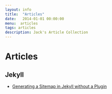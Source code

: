 ```yaml
---
layout: info
title:  "Articles"
date:   2014-01-01 00:00:00
menu:  articles
tags: articles
description: Jack's Article Collection
---
```


Articles
=================

## Jekyll ##
* [Generating a Sitemap in Jekyll without a Plugin](http://davidensinger.com/2013/03/generating-a-sitemap-in-jekyll-without-a-plugin/)